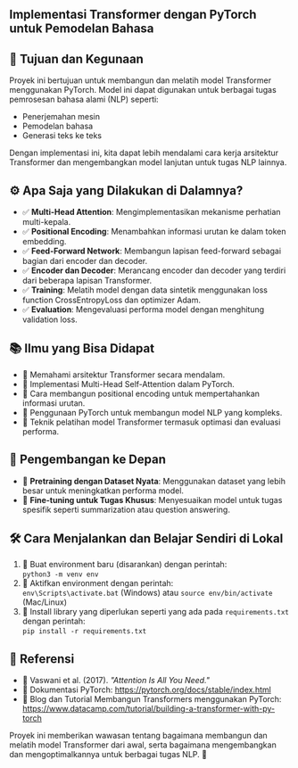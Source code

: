 <h2><strong>Implementasi Transformer dengan PyTorch untuk Pemodelan Bahasa</strong></h2>

<h2>🎯 Tujuan dan Kegunaan</h2>
<p>Proyek ini bertujuan untuk membangun dan melatih model Transformer menggunakan PyTorch. Model ini dapat digunakan untuk berbagai tugas pemrosesan bahasa alami (NLP) seperti:</p>
<ul>
    <li>Penerjemahan mesin</li>
    <li>Pemodelan bahasa</li>
    <li>Generasi teks ke teks</li>
</ul>
<p>Dengan implementasi ini, kita dapat lebih mendalami cara kerja arsitektur Transformer dan mengembangkan model lanjutan untuk tugas NLP lainnya.</p>

<h2>⚙️ Apa Saja yang Dilakukan di Dalamnya?</h2>
<ul>
    <li>✅ <strong>Multi-Head Attention</strong>: Mengimplementasikan mekanisme perhatian multi-kepala.</li>
    <li>✅ <strong>Positional Encoding</strong>: Menambahkan informasi urutan ke dalam token embedding.</li>
    <li>✅ <strong>Feed-Forward Network</strong>: Membangun lapisan feed-forward sebagai bagian dari encoder dan decoder.</li>
    <li>✅ <strong>Encoder dan Decoder</strong>: Merancang encoder dan decoder yang terdiri dari beberapa lapisan Transformer.</li>
    <li>✅ <strong>Training</strong>: Melatih model dengan data sintetik menggunakan loss function CrossEntropyLoss dan optimizer Adam.</li>
    <li>✅ <strong>Evaluation</strong>: Mengevaluasi performa model dengan menghitung validation loss.</li>
</ul>

<h2>📚 Ilmu yang Bisa Didapat</h2>
<ul>
    <li>📌 Memahami arsitektur Transformer secara mendalam.</li>
    <li>📌 Implementasi Multi-Head Self-Attention dalam PyTorch.</li>
    <li>📌 Cara membangun positional encoding untuk mempertahankan informasi urutan.</li>
    <li>📌 Penggunaan PyTorch untuk membangun model NLP yang kompleks.</li>
    <li>📌 Teknik pelatihan model Transformer termasuk optimasi dan evaluasi performa.</li>
</ul>

<h2>🚀 Pengembangan ke Depan</h2>
<ul>
    <li>🔹 <strong>Pretraining dengan Dataset Nyata</strong>: Menggunakan dataset yang lebih besar untuk meningkatkan performa model.</li>
    <li>🔹 <strong>Fine-tuning untuk Tugas Khusus</strong>: Menyesuaikan model untuk tugas spesifik seperti summarization atau question answering.</li>
</ul>

<h2>🛠️ Cara Menjalankan dan Belajar Sendiri di Lokal</h2>
<ol>
    <li>📌 Buat environment baru (disarankan) dengan perintah:<br>
        <code>python3 -m venv env</code>
    </li>
    <li>📌 Aktifkan environment dengan perintah:<br>
        <code>env\Scripts\activate.bat</code> (Windows) atau <code>source env/bin/activate</code> (Mac/Linux)
    </li>
    <li>📌 Install library yang diperlukan seperti yang ada pada <code>requirements.txt</code> dengan perintah:<br>
        <code>pip install -r requirements.txt</code>
    </li>
</ol>

<h2>📖 Referensi</h2>
<ul>
    <li>📌 Vaswani et al. (2017). <em>"Attention Is All You Need."</em></li>
    <li>📌 Dokumentasi PyTorch: <a href="https://pytorch.org/docs/stable/index.html" target="_blank">https://pytorch.org/docs/stable/index.html</a></li>
    <li>📌 Blog dan Tutorial Membangun Transformers menggunakan PyTorch: <a href="https://www.datacamp.com/tutorial/building-a-transformer-with-py-torch" target="_blank">https://www.datacamp.com/tutorial/building-a-transformer-with-py-torch</a></li>
</ul>

<p>Proyek ini memberikan wawasan tentang bagaimana membangun dan melatih model Transformer dari awal, serta bagaimana mengembangkan dan mengoptimalkannya untuk berbagai tugas NLP. 🚀</p>
